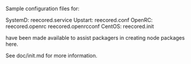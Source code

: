 Sample configuration files for:

SystemD: reecored.service
Upstart: reecored.conf
OpenRC:  reecored.openrc
         reecored.openrcconf
CentOS:  reecored.init

have been made available to assist packagers in creating node packages here.

See doc/init.md for more information.
